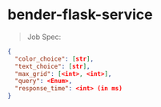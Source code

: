 # bender-flask-service

> Job Spec:

```json
{
  "color_choice": [str],
  "text_choice": [str],
  "max_grid": [<int>, <int>],
  "query": <Enum>,
  "response_time": <int> (in ms)
}
```
